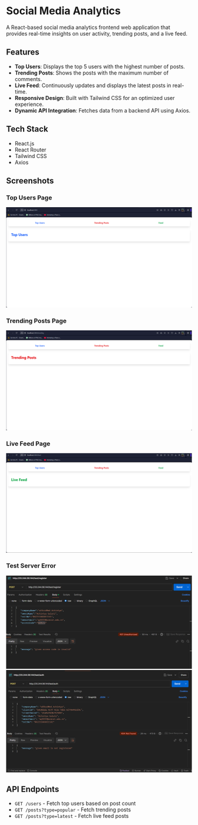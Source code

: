 # Social Media Analytics

A React-based social media analytics frontend web application that provides real-time insights on user activity, trending posts, and a live feed.

## Features

- **Top Users**: Displays the top 5 users with the highest number of posts.
- **Trending Posts**: Shows the posts with the maximum number of comments.
- **Live Feed**: Continuously updates and displays the latest posts in real-time.
- **Responsive Design**: Built with Tailwind CSS for an optimized user experience.
- **Dynamic API Integration**: Fetches data from a backend API using Axios.

## Tech Stack

- React.js
- React Router
- Tailwind CSS
- Axios


## Screenshots

### Top Users Page
![Top Users](screenshots/topUsers.png)

### Trending Posts Page
![Trending Posts](screenshots/trendingPosts.png)

### Live Feed Page
![Live Feed](screenshots/feed.png)


### Test Server Error
![Test Server Error1](screenshots/error1.png)
![Test Server Error2](screenshots/error2.png)

## API Endpoints
- `GET /users` - Fetch top users based on post count
- `GET /posts?type=popular` - Fetch trending posts
- `GET /posts?type=latest` - Fetch live feed posts

